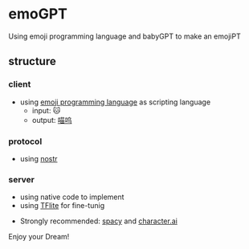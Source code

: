 # emoGPT
Using emoji programming language and babyGPT to make an emojiPT

## structure

### client

- using [emoji programming language](https://www.emojicode.org/docs/)
as scripting language 
  * input: 🐱
  * output: [喵呜](https://unicode.org/emoji/charts/full-emoji-list.html#1f63a)

### protocol

- using [nostr](https://github.com/nostr-protocol/nostr)

### server

- using native code to implement
- using [TFlite](https://www.tensorflow.org/lite) for fine-tunig
* Strongly recommended: [spacy](spacy.io) and [character.ai](character.ai)

Enjoy your Dream!
